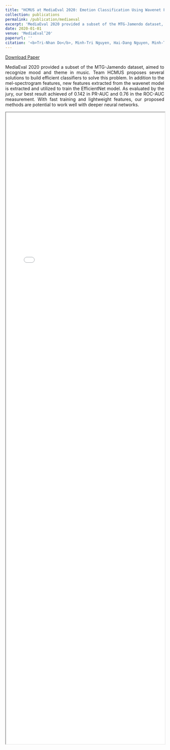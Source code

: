 ```yaml
---
title: "HCMUS at MediaEval 2020: Emotion Classification Using Wavenet Features with SpecAugment and EfficientNet"
collection: publications
permalink: /publication/mediaeval
excerpt: 'MediaEval 2020 provided a subset of the MTG-Jamendo dataset, aimed to recognize mood and theme in music. Team HCMUS proposes several solutions to build efficient classifiers to solve this problem. In addition to the mel-spectrogram features, new features extracted from the wavenet model is extracted and utilized to train the EfficientNet model. As evaluated by the jury, our best result achieved of 0.142 in PR-AUC and 0.76 in the ROC-AUC measurement. With fast training and lightweight features, our proposed methods are potential to work well with deeper neural networks.'
date: 2020-01-01
venue: 'MediaEval’20'
paperurl: ''
citation: '<b>Tri-Nhan Do</b>, Minh-Tri Nguyen, Hai-Dang Nguyen, Minh-Triet Tran, Xuan-Nam Cao'
---
```


[Download Paper](https://ceur-ws.org/Vol-2882/paper49.pdf)

<p style='text-align: justify;'>MediaEval 2020 provided a subset of the MTG-Jamendo dataset, aimed to recognize mood and theme in music. Team HCMUS proposes several solutions to build efficient classifiers to solve this problem. In addition to the mel-spectrogram features, new features extracted from the wavenet model is extracted and utilized to train the EfficientNet model. As evaluated by the jury, our best result achieved of 0.142 in PR-AUC and 0.76 in the ROC-AUC measurement. With fast training and lightweight features, our proposed methods are potential to work well with deeper neural networks.</p>

<iframe src="/files/mediaeval.pdf" width="100%" height="2000"></iframe>